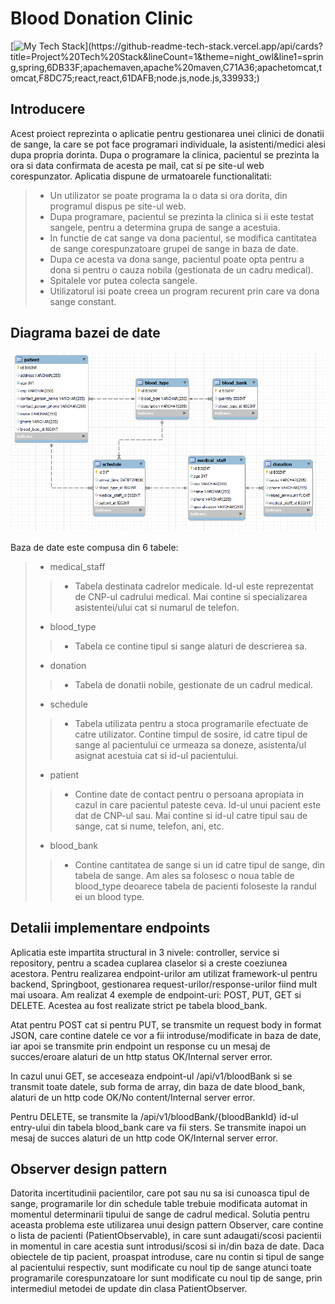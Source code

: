 # Blood Donation Clinic
[![My Tech Stack](https://github-readme-tech-stack.vercel.app/api/cards?title=Project%20Tech%20Stack&lineCount=1&theme=night_owl&line1=spring,spring,6DB33F;apachemaven,apache%20maven,C71A36;apachetomcat,tomcat,F8DC75;react,react,61DAFB;node.js,node.js,339933;)](https://github-readme-tech-stack.vercel.app/api/cards?title=Project%20Tech%20Stack&lineCount=1&theme=night_owl&line1=spring,spring,6DB33F;apachemaven,apache%20maven,C71A36;apachetomcat,tomcat,F8DC75;react,react,61DAFB;node.js,node.js,339933;)
## Introducere
 Acest proiect reprezinta o aplicatie pentru gestionarea unei clinici de donatii de sange, la care se pot face programari individuale, la asistenti/medici alesi dupa propria dorinta. Dupa o programare la clinica, pacientul se prezinta la ora si data confirmata de acesta pe mail, cat si pe site-ul web corespunzator. Aplicatia dispune de urmatoarele functionalitati:

> - Un utilizator se poate programa la o data si ora dorita, din programul dispus pe site-ul web.
> - Dupa programare, pacientul se prezinta la clinica si ii este testat sangele, pentru a determina grupa de sange a acestuia.
> - In functie de cat sange va dona pacientul, se modifica cantitatea de sange corespunzatoare grupei de sange in baza de date.
> - Dupa ce acesta va dona sange, pacientul poate opta pentru a dona si pentru o cauza nobila (gestionata de un cadru medical).
> - Spitalele vor putea colecta sangele.
> - Utilizatorul isi poate creea un program recurent prin care va dona sange constant.

## Diagrama bazei de date

![Database diagram](/docs/db_diagram.png)

Baza de date este compusa din 6 tabele:
> - medical_staff
> > - Tabela destinata cadrelor medicale. Id-ul este reprezentat de CNP-ul cadrului medical. Mai contine si specializarea asistentei/ului cat si numarul de telefon.
> - blood_type
> > - Tabela ce contine tipul si sange alaturi de descrierea sa.
> - donation
> > - Tabela de donatii nobile, gestionate de un cadrul medical.
> - schedule
> > - Tabela utilizata pentru a stoca programarile efectuate de catre utilizator. Contine timpul de sosire, id catre tipul de sange al pacientului ce urmeaza sa doneze, asistenta/ul asignat acestuia cat si id-ul pacientului.
> - patient
> > - Contine date de contact pentru o persoana apropiata in cazul in care pacientul pateste ceva. Id-ul unui pacient este dat de CNP-ul sau. Mai contine si id-ul catre tipul sau de sange, cat si nume, telefon, ani, etc.
> - blood_bank
> > - Contine cantitatea de sange si un id catre tipul de sange, din tabela de sange. Am ales sa folosesc o noua table de blood_type deoarece tabela de pacienti foloseste la randul ei un blood type.

## Detalii implementare endpoints
Aplicatia este impartita structural in 3 nivele: controller, service si repository, pentru a scadea cuplarea claselor si a creste coeziunea acestora.
Pentru realizarea endpoint-urilor am utilizat framework-ul pentru backend, Springboot, gestionarea request-urilor/response-urilor fiind mult mai usoara.
Am realizat 4 exemple de endpoint-uri: POST, PUT, GET si DELETE. Acestea au fost realizate strict pe tabela blood_bank.

Atat pentru POST cat si pentru PUT, se transmite un request body in format JSON, care contine datele ce vor a fii introduse/modificate in baza de date, iar apoi se transmite prin endpoint un response cu un mesaj de succes/eroare alaturi de un http status OK/Internal server error.

In cazul unui GET, se acceseaza endpoint-ul /api/v1/bloodBank si se transmit toate datele, sub forma de array, din baza de date blood_bank, alaturi de un http code OK/No content/Internal server error.

Pentru DELETE, se transmite la /api/v1/bloodBank/{bloodBankId} id-ul entry-ului din tabela blood_bank care va fii sters. Se transmite inapoi un mesaj de succes alaturi de un http code OK/Internal server error.

## Observer design pattern
Datorita incertitudinii pacientilor, care pot sau nu sa isi cunoasca tipul de sange, programarile lor din schedule table trebuie modificata automat in momentul determinarii tipului de sange de cadrul medical. Solutia pentru aceasta problema este utilizarea unui design pattern Observer, care contine o lista de pacienti (PatientObservable), in care sunt adaugati/scosi pacientii in momentul in care acestia sunt introdusi/scosi si in/din baza de date. 
Daca obiectele de tip pacient, proaspat introduse, care nu contin si tipul de sange al pacientului respectiv, sunt modificate cu noul tip de sange atunci toate programarile corespunzatoare lor sunt modificate cu noul tip de sange, prin intermediul metodei de update din clasa PatientObserver.